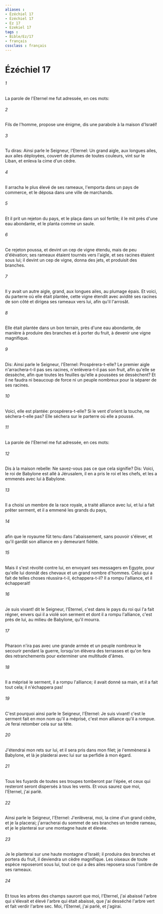 ```yaml
---
aliases : 
- Ézéchiel 17
- Ézéchiel 17
- Ez 17
- Ezekiel 17
tags : 
- Bible/Ez/17
- français
cssclass : français
---
```


# Ézéchiel 17

###### 1
La parole de l'Eternel me fut adressée, en ces mots:
###### 2
Fils de l'homme, propose une énigme, dis une parabole à la maison d'Israël!
###### 3
Tu diras: Ainsi parle le Seigneur, l'Eternel: Un grand aigle, aux longues ailes, aux ailes déployées, couvert de plumes de toutes couleurs, vint sur le Liban, et enleva la cime d'un cèdre.
###### 4
Il arracha le plus élevé de ses rameaux, l'emporta dans un pays de commerce, et le déposa dans une ville de marchands.
###### 5
Et il prit un rejeton du pays, et le plaça dans un sol fertile; il le mit près d'une eau abondante, et le planta comme un saule.
###### 6
Ce rejeton poussa, et devint un cep de vigne étendu, mais de peu d'élévation; ses rameaux étaient tournés vers l'aigle, et ses racines étaient sous lui; il devint un cep de vigne, donna des jets, et produisit des branches.
###### 7
Il y avait un autre aigle, grand, aux longues ailes, au plumage épais. Et voici, du parterre où elle était plantée, cette vigne étendit avec avidité ses racines de son côté et dirigea ses rameaux vers lui, afin qu'il l'arrosât.
###### 8
Elle était plantée dans un bon terrain, près d'une eau abondante, de manière à produire des branches et à porter du fruit, à devenir une vigne magnifique.
###### 9
Dis: Ainsi parle le Seigneur, l'Eternel: Prospérera-t-elle? Le premier aigle n'arrachera-t-il pas ses racines, n'enlèvera-t-il pas son fruit, afin qu'elle se dessèche, afin que toutes les feuilles qu'elle a poussées se dessèchent? Et il ne faudra ni beaucoup de force ni un peuple nombreux pour la séparer de ses racines.
###### 10
Voici, elle est plantée: prospérera-t-elle? Si le vent d'orient la touche, ne séchera-t-elle pas? Elle séchera sur le parterre où elle a poussé.
###### 11
La parole de l'Eternel me fut adressée, en ces mots:
###### 12
Dis à la maison rebelle: Ne savez-vous pas ce que cela signifie? Dis: Voici, le roi de Babylone est allé à Jérusalem, il en a pris le roi et les chefs, et les a emmenés avec lui à Babylone.
###### 13
Il a choisi un membre de la race royale, a traité alliance avec lui, et lui a fait prêter serment, et il a emmené les grands du pays,
###### 14
afin que le royaume fût tenu dans l'abaissement, sans pouvoir s'élever, et qu'il gardât son alliance en y demeurant fidèle.
###### 15
Mais il s'est révolté contre lui, en envoyant ses messagers en Egypte, pour qu'elle lui donnât des chevaux et un grand nombre d'hommes. Celui qui a fait de telles choses réussira-t-il, échappera-t-il? Il a rompu l'alliance, et il échapperait!
###### 16
Je suis vivant! dit le Seigneur, l'Eternel, c'est dans le pays du roi qui l'a fait régner, envers qui il a violé son serment et dont il a rompu l'alliance, c'est près de lui, au milieu de Babylone, qu'il mourra.
###### 17
Pharaon n'ira pas avec une grande armée et un peuple nombreux le secourir pendant la guerre, lorsqu'on élèvera des terrasses et qu'on fera des retranchements pour exterminer une multitude d'âmes.
###### 18
Il a méprisé le serment, il a rompu l'alliance; il avait donné sa main, et il a fait tout cela; il n'échappera pas!
###### 19
C'est pourquoi ainsi parle le Seigneur, l'Eternel: Je suis vivant! c'est le serment fait en mon nom qu'il a méprisé, c'est mon alliance qu'il a rompue. Je ferai retomber cela sur sa tête.
###### 20
J'étendrai mon rets sur lui, et il sera pris dans mon filet; je l'emmènerai à Babylone, et là je plaiderai avec lui sur sa perfidie à mon égard.
###### 21
Tous les fuyards de toutes ses troupes tomberont par l'épée, et ceux qui resteront seront dispersés à tous les vents. Et vous saurez que moi, l'Eternel, j'ai parlé.
###### 22
Ainsi parle le Seigneur, l'Eternel: J'enlèverai, moi, la cime d'un grand cèdre, et je la placerai; j'arracherai du sommet de ses branches un tendre rameau, et je le planterai sur une montagne haute et élevée.
###### 23
Je le planterai sur une haute montagne d'Israël; il produira des branches et portera du fruit, il deviendra un cèdre magnifique. Les oiseaux de toute espèce reposeront sous lui, tout ce qui a des ailes reposera sous l'ombre de ses rameaux.
###### 24
Et tous les arbres des champs sauront que moi, l'Eternel, j'ai abaissé l'arbre qui s'élevait et élevé l'arbre qui était abaissé, que j'ai desséché l'arbre vert et fait verdir l'arbre sec. Moi, l'Eternel, j'ai parlé, et j'agirai.
